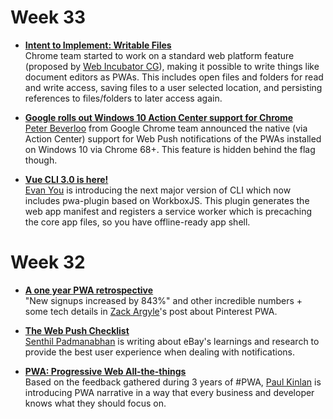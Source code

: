 # Week 33

* [__Intent to Implement: Writable Files__](https://groups.google.com/a/chromium.org/forum/#!msg/blink-dev/U4rXcm5CE4Y/3XmVtoAPDwAJ)  
Chrome team started to work on a standard web platform feature (proposed by [Web Incubator CG](https://github.com/WICG)), making it possible to write things like document editors as PWAs. This includes open files and folders for read and write access, saving files to a user selected location, and persisting references to files/folders to later access again.

* [__Google rolls out Windows 10 Action Center support for Chrome__](https://windowsreport.com/google-chrome-windows-10-action-center-support/)  
[Peter Beverloo](https://twitter.com/beverloo/status/1027258639688654854) from Google Chrome team announced the native (via Action Center) support for Web Push notifications of the PWAs installed on Windows 10 via Chrome 68+. This feature is hidden behind the flag though.
 
* [__Vue CLI 3.0 is here!__](https://medium.com/the-vue-point/vue-cli-3-0-is-here-c42bebe28fbb)  
[Evan You](https://twitter.com/youyuxi) is introducing the next major version of CLI which now includes pwa-plugin based on WorkboxJS. This plugin generates the web app manifest and registers a service worker which is precaching the core app files, so you have offline-ready app shell.


# Week 32

* [__A one year PWA retrospective__](https://medium.com/@Pinterest_Engineering/a-one-year-pwa-retrospective-f4a2f4129e05)  
"New signups increased by 843%" and other incredible numbers + some tech details in [Zack Argyle](https://twitter.com/ZackArgyle)'s post about Pinterest PWA.

* [__The Web Push Checklist__](https://medium.com/@senthil_hi/the-web-push-checklist-3d7ee1225901)  
[Senthil Padmanabhan](https://twitter.com/senthil_hi) is writing about eBay's learnings and research to provide the best user experience when dealing with notifications.

* [__PWA: Progressive Web All-the-things__](https://paul.kinlan.me/pwa-progressive-web-all-the-things/)  
Based on the feedback gathered during 3 years of #PWA, [Paul Kinlan](https://twitter.com/Paul_Kinlan) is introducing PWA narrative in a way that every business and developer knows what they should focus on.
